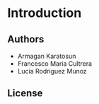 # Introduction

## Authors
- Armagan Karatosun
- Francesco Maria Cultrera
- Lucia Rodriguez Munoz

## License